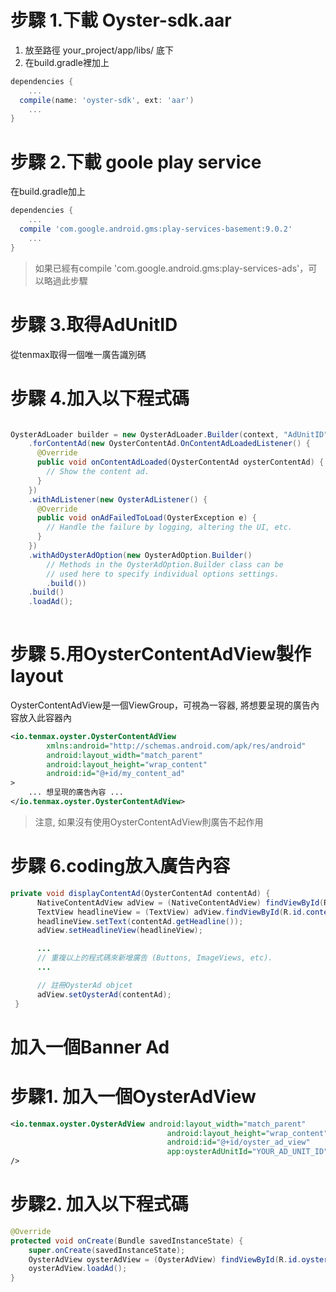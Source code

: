 # 步驟 1.下載 Oyster-sdk.aar

1. 放至路徑 your_project/app/libs/ 底下
2. 在build.gradle裡加上
```gradle
dependencies {
    ...
  compile(name: 'oyster-sdk', ext: 'aar')
    ...
}
```

# 步驟 2.下載 goole play service

在build.gradle加上
```gradle
dependencies {
    ...
  compile 'com.google.android.gms:play-services-basement:9.0.2'
    ...
}
```
>如果已經有compile 'com.google.android.gms:play-services-ads'，可以略過此步驟

# 步驟 3.取得AdUnitID

從tenmax取得一個唯一廣告識別碼

# 步驟 4.加入以下程式碼

```java

OysterAdLoader builder = new OysterAdLoader.Builder(context, "AdUnitID") 
    .forContentAd(new OysterContentAd.OnContentAdLoadedListener() {
      @Override
      public void onContentAdLoaded(OysterContentAd oysterContentAd) {
        // Show the content ad.
      }
    }) 
    .withAdListener(new OysterAdListener() {
      @Override
      public void onAdFailedToLoad(OysterException e) {
        // Handle the failure by logging, altering the UI, etc.
      }
    }) 
    .withAdOysterAdOption(new OysterAdOption.Builder()
        // Methods in the OysterAdOption.Builder class can be
        // used here to specify individual options settings.
        .build())
    .build()
    .loadAd();
        
```

# 步驟 5.用OysterContentAdView製作layout

OysterContentAdView是一個ViewGroup，可視為一容器, 將想要呈現的廣告內容放入此容器內

```xml
<io.tenmax.oyster.OysterContentAdView
        xmlns:android="http://schemas.android.com/apk/res/android"
        android:layout_width="match_parent"
        android:layout_height="wrap_content"
        android:id="@+id/my_content_ad"
>
    ... 想呈現的廣告內容 ...
</io.tenmax.oyster.OysterContentAdView>
```

> 注意, 如果沒有使用OysterContentAdView則廣告不起作用

# 步驟 6.coding放入廣告內容

```java
private void displayContentAd(OysterContentAd contentAd) {
      NativeContentAdView adView = (NativeContentAdView) findViewById(R.id.my_content_ad);
      TextView headlineView = (TextView) adView.findViewById(R.id.contentad_headline);
      headlineView.setText(contentAd.getHeadline());
      adView.setHeadlineView(headlineView);

      ...
      // 重複以上的程式碼來新增廣告 (Buttons, ImageViews, etc).
      ...

      // 註冊OysterAd objcet
      adView.setOysterAd(contentAd);
 }
```
# 加入一個Banner Ad

# 步驟1. 加入一個OysterAdView
```xml
<io.tenmax.oyster.OysterAdView android:layout_width="match_parent"
                                   android:layout_height="wrap_content"
                                   android:id="@+id/oyster_ad_view"
                                   app:oysterAdUnitId="YOUR_AD_UNIT_ID"
/>

```
# 步驟2. 加入以下程式碼
```java
@Override
protected void onCreate(Bundle savedInstanceState) {
    super.onCreate(savedInstanceState);
    OysterAdView oysterAdView = (OysterAdView) findViewById(R.id.oyster_ad_view);
    oysterAdView.loadAd();
}

```

